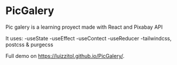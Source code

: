 # PicGalery
Pic galery is a learning proyect made with React and Pixabay API

It uses:
-useState
-useEffect
-useContect
-useReducer
-tailwindcss, postcss & purgecss


Full demo on https://luizzitol.github.io/PicGalery/.
